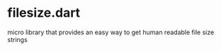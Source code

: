 filesize.dart
=============

micro library that provides an easy way to get human readable file size strings